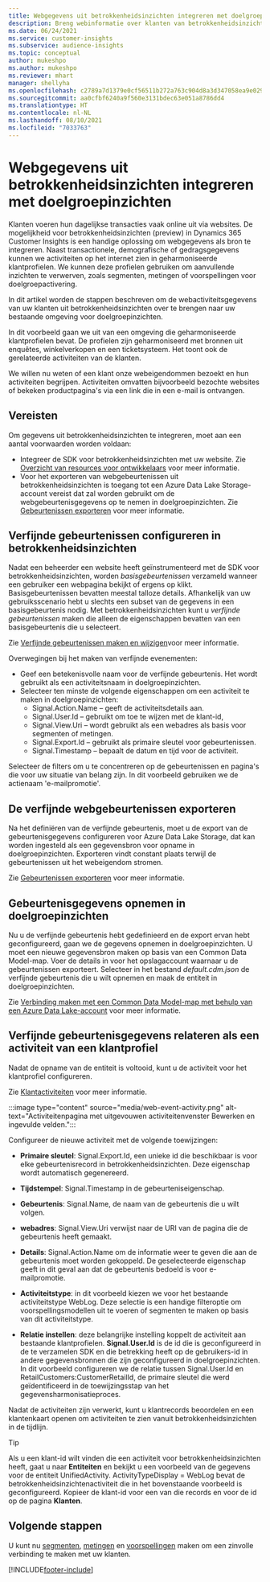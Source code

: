 ```yaml
---
title: Webgegevens uit betrokkenheidsinzichten integreren met doelgroepinzichten
description: Breng webinformatie over klanten van betrokkenheidsinzichten naar doelgroepinzichten.
ms.date: 06/24/2021
ms.service: customer-insights
ms.subservice: audience-insights
ms.topic: conceptual
author: mukeshpo
ms.author: mukeshpo
ms.reviewer: mhart
manager: shellyha
ms.openlocfilehash: c2789a7d1379e0cf56511b272a763c904d8a3d347058ea9e029aaff0f723a028
ms.sourcegitcommit: aa0cfbf6240a9f560e3131bdec63e051a8786dd4
ms.translationtype: HT
ms.contentlocale: nl-NL
ms.lasthandoff: 08/10/2021
ms.locfileid: "7033763"
---
```

# <a name="integrate-web-data-from-engagement-insights-with-audience-insights"></a>Webgegevens uit betrokkenheidsinzichten integreren met doelgroepinzichten

Klanten voeren hun dagelijkse transacties vaak online uit via websites. De mogelijkheid voor betrokkenheidsinzichten (preview) in Dynamics 365 Customer Insights is een handige oplossing om webgegevens als bron te integreren. Naast transactionele, demografische of gedragsgegevens kunnen we activiteiten op het internet zien in geharmoniseerde klantprofielen. We kunnen deze profielen gebruiken om aanvullende inzichten te verwerven, zoals segmenten, metingen of voorspellingen voor doelgroepactivering.

In dit artikel worden de stappen beschreven om de webactiviteitsgegevens van uw klanten uit betrokkenheidsinzichten over te brengen naar uw bestaande omgeving voor doelgroepinzichten.

In dit voorbeeld gaan we uit van een omgeving die geharmoniseerde klantprofielen bevat. De profielen zijn geharmoniseerd met bronnen uit enquêtes, winkelverkopen en een ticketsysteem. Het toont ook de gerelateerde activiteiten van de klanten. 

We willen nu weten of een klant onze webeigendommen bezoekt en hun activiteiten begrijpen. Activiteiten omvatten bijvoorbeeld bezochte websites of bekeken productpagina's via een link die in een e-mail is ontvangen.

## <a name="prerequisites"></a>Vereisten

Om gegevens uit betrokkenheidsinzichten te integreren, moet aan een aantal voorwaarden worden voldaan: 

- Integreer de SDK voor betrokkenheidsinzichten met uw website. Zie [Overzicht van resources voor ontwikkelaars](../engagement-insights/developer-resources.md) voor meer informatie.
- Voor het exporteren van webgebeurtenissen uit betrokkenheidsinzichten is toegang tot een Azure Data Lake Storage-account vereist dat zal worden gebruikt om de webgebeurtenisgegevens op te nemen in doelgroepinzichten. Zie [Gebeurtenissen exporteren](../engagement-insights/export-events.md) voor meer informatie.

## <a name="configure-refined-events-in-engagement-insights"></a>Verfijnde gebeurtenissen configureren in betrokkenheidsinzichten

Nadat een beheerder een website heeft geïnstrumenteerd met de SDK voor betrokkenheidsinzichten, worden *basisgebeurtenissen* verzameld wanneer een gebruiker een webpagina bekijkt of ergens op klikt. Basisgebeurtenissen bevatten meestal talloze details. Afhankelijk van uw gebruiksscenario hebt u slechts een subset van de gegevens in een basisgebeurtenis nodig. Met betrokkenheidsinzichten kunt u *verfijnde gebeurtenissen* maken die alleen de eigenschappen bevatten van een basisgebeurtenis die u selecteert.     

Zie [Verfijnde gebeurtenissen maken en wijzigen](../engagement-insights/refined-events.md)​voor meer informatie.

Overwegingen bij het maken van verfijnde evenementen: 

- Geef een betekenisvolle naam voor de verfijnde gebeurtenis. Het wordt gebruikt als een activiteitsnaam in doelgroepinzichten.
- Selecteer ten minste de volgende eigenschappen om een activiteit te maken in doelgroepinzichten: 
    - Signal.Action.Name – geeft de activiteitsdetails aan.
    - Signal.User.Id – gebruikt om toe te wijzen met de klant-id,
    - Signal.View.Uri – wordt gebruikt als een webadres als basis voor segmenten of metingen.
    - Signal.Export.Id – gebruikt als primaire sleutel voor gebeurtenissen.
    - Signal.Timestamp – bepaalt de datum en tijd voor de activiteit.

Selecteer de filters om u te concentreren op de gebeurtenissen en pagina's die voor uw situatie van belang zijn. In dit voorbeeld gebruiken we de actienaam 'e-mailpromotie'.

## <a name="export-the-refined-web-events"></a>De verfijnde webgebeurtenissen exporteren 

Na het definiëren van de verfijnde gebeurtenis, moet u de export van de gebeurtenisgegevens configureren voor Azure Data Lake Storage, dat kan worden ingesteld als een gegevensbron voor opname in doelgroepinzichten. Exporteren vindt constant plaats terwijl de gebeurtenissen uit het webeigendom stromen.

Zie [Gebeurtenissen exporteren](../engagement-insights/export-events.md) voor meer informatie.

## <a name="ingest-event-data-to-audience-insights"></a>Gebeurtenisgegevens opnemen in doelgroepinzichten

Nu u de verfijnde gebeurtenis hebt gedefinieerd en de export ervan hebt geconfigureerd, gaan we de gegevens opnemen in doelgroepinzichten. U moet een nieuwe gegevensbron maken op basis van een Common Data Model-map. Voer de details in voor het opslagaccount waarnaar u de gebeurtenissen exporteert. Selecteer in het bestand *default.cdm.json* de verfijnde gebeurtenis die u wilt opnemen en maak de entiteit in doelgroepinzichten.

Zie [Verbinding maken met een Common Data Model-map met behulp van een Azure Data Lake-account](connect-common-data-model.md) voor meer informatie.


## <a name="relate-refined-event-data-as-an-activity-of-a-customer-profile"></a>Verfijnde gebeurtenisgegevens relateren als een activiteit van een klantprofiel

Nadat de opname van de entiteit is voltooid, kunt u de activiteit voor het klantprofiel configureren.

Zie [Klantactiviteiten](activities.md) voor meer informatie.

:::image type="content" source="media/web-event-activity.png" alt-text="Activiteitenpagina met uitgevouwen activiteitenvenster Bewerken en ingevulde velden.":::

Configureer de nieuwe activiteit met de volgende toewijzingen: 

- **Primaire sleutel**: Signal.Export.Id, een unieke id die beschikbaar is voor elke gebeurtenisrecord in betrokkenheidsinzichten. Deze eigenschap wordt automatisch gegenereerd.

- **Tijdstempel**: Signal.Timestamp in de gebeurteniseigenschap.

- **Gebeurtenis**: Signal.Name, de naam van de gebeurtenis die u wilt volgen.

- **webadres**: Signal.View.Uri verwijst naar de URI van de pagina die de gebeurtenis heeft gemaakt.

- **Details**: Signal.Action.Name om de informatie weer te geven die aan de gebeurtenis moet worden gekoppeld. De geselecteerde eigenschap geeft in dit geval aan dat de gebeurtenis bedoeld is voor e-mailpromotie.

- **Activiteitstype**: in dit voorbeeld kiezen we voor het bestaande activiteitstype WebLog. Deze selectie is een handige filteroptie om voorspellingsmodellen uit te voeren of segmenten te maken op basis van dit activiteitstype.

- **Relatie instellen**: deze belangrijke instelling koppelt de activiteit aan bestaande klantprofielen. **Signal.User.Id** is de id die is geconfigureerd in de te verzamelen SDK en die betrekking heeft op de gebruikers-id in andere gegevensbronnen die zijn geconfigureerd in doelgroepinzichten. In dit voorbeeld configureren we de relatie tussen Signal.User.Id en RetailCustomers:CustomerRetailId, de primaire sleutel die werd geïdentificeerd in de toewijzingsstap van het gegevensharmonisatieproces.

Nadat de activiteiten zijn verwerkt, kunt u klantrecords beoordelen en een klantenkaart openen om activiteiten te zien vanuit betrokkenheidsinzichten in de tijdlijn. 

> [!TIP]
> Als u een klant-id wilt vinden die een activiteit voor betrokkenheidsinzichten heeft, gaat u naar **Entiteiten** en bekijkt u een voorbeeld van de gegevens voor de entiteit UnifiedActivity. ActivityTypeDisplay = WebLog bevat de betrokkenheidsinzichtenactiviteit die in het bovenstaande voorbeeld is geconfigureerd. Kopieer de klant-id voor een van die records en voor de id op de pagina **Klanten**.

## <a name="next-steps"></a>Volgende stappen

U kunt nu [segmenten](segments.md), [metingen](measures.md) en [voorspellingen](predictions.md) maken om een zinvolle verbinding te maken met uw klanten.


[!INCLUDE[footer-include](../includes/footer-banner.md)]
